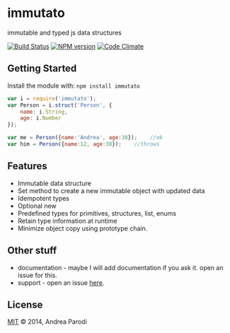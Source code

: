 # immutato 

immutable and typed js data structures

[![Build Status](https://secure.travis-ci.org/parroit/immutato.png?branch=master)](http://travis-ci.org/parroit/immutato) [![NPM version](https://badge-me.herokuapp.com/api/npm/immutato.png)](http://badges.enytc.com/for/npm/immutato) [![Code Climate](https://codeclimate.com/github/parroit/immutato.png)](https://codeclimate.com/github/parroit/immutato)


## Getting Started
Install the module with: `npm install immutato`

```javascript
var i = require('immutato');
var Person = i.struct('Person', {
    name: i.String,
    age: i.Number
});

var me = Person({name:'Andrea', age:38});    //ok
var him = Person({name:12, age:38});    //throws

```

## Features

* Immutable data structure
* Set method to create a new immutable object with updated data
* Idempotent types
* Optional new 
* Predefined types for primitives, structures, list, enums
* Retain type information at runtime
* Minimize object copy using prototype chain.



## Other stuff

* documentation - maybe I will add documentation if you ask it. open an issue for this.
* support - open an issue [here](https://github.com/parroit/immutato/issues).

## License
[MIT](http://opensource.org/licenses/MIT) © 2014, Andrea Parodi
